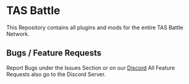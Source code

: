 # TAS Battle
This Repository contains all plugins and mods for the entire TAS Battle Network.

## Bugs / Feature Requests

Report Bugs under the Issues Section or on our [Discord](https://discord.gg/jGhNxpd)
All Feature Requests also go to the Discord Server.
